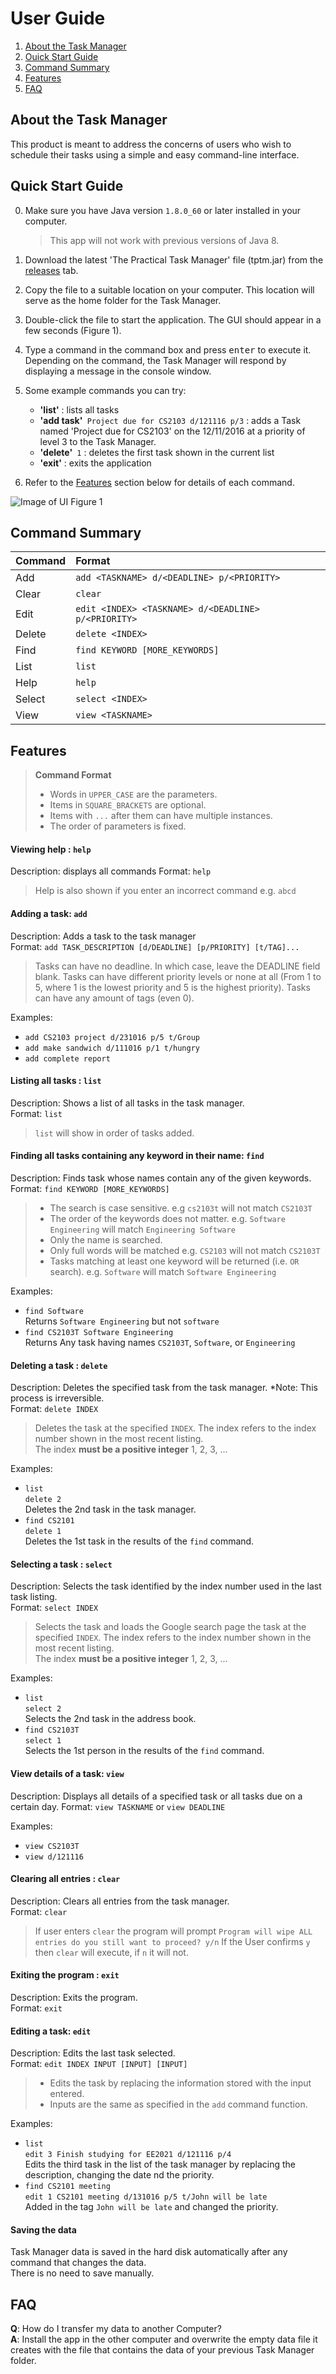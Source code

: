 # User Guide

1. [About the Task Manager](#about-the-task-manager)
2. [Ouick Start Guide](#quick-start-guide)
3. [Command Summary](#command-summary)
4. [Features](#features)
5. [FAQ](#faq)


## About the Task Manager

This product is meant to address the concerns of users who wish to schedule their tasks using a simple and 	easy command-line interface.

## Quick Start Guide 

0. Make sure you have Java version `1.8.0_60` or later installed in your computer.<br>
   > This app will not work with previous versions of Java 8.
   
1. Download the latest 'The Practical Task Manager' file (tptm.jar) from the [releases](../../../releases) tab.
2. Copy the file to a suitable location on your computer. This location will serve as the home folder for the Task Manager.
3. Double-click the file to start the application. The GUI should appear in a few seconds (Figure 1). 
4. Type a command in the command box and press <kbd>enter</kbd> to execute it. Depending on the command, the Task Manager will respond by displaying a message in the console window.
5. Some example commands you can try:
   * **'list'** : lists all tasks
   * **'add task'**` Project due for CS2103 d/121116 p/3` : adds a Task named 'Project due for CS2103' on the 12/11/2016 at a priority of level 3 to the Task Manager.
   * **'delete'**` 1` : deletes the first task shown in the current list
   * **'exit'** : exits the application
6. Refer to the [Features](#features) section below for details of each command.<br>

![Image of UI](https://github.com/Halo3fanz/main/blob/master/docs/images/Ui.png)
                                                              Figure 1

## Command Summary

Command | Format  
-------- | :-------- 
Add | `add <TASKNAME> d/<DEADLINE> p/<PRIORITY>`
Clear | `clear`
Edit | `edit <INDEX> <TASKNAME> d/<DEADLINE> p/<PRIORITY>`
Delete | `delete <INDEX>`
Find | `find KEYWORD [MORE_KEYWORDS]`
List | `list`
Help | `help`
Select | `select <INDEX>`
View | `view <TASKNAME>`

## Features

> **Command Format**
> * Words in `UPPER_CASE` are the parameters.
> * Items in `SQUARE_BRACKETS` are optional.
> * Items with `...` after them can have multiple instances.
> * The order of parameters is fixed.

#### Viewing help : `help`
Description: displays all commands
Format: `help`

> Help is also shown if you enter an incorrect command e.g. `abcd`
 
#### Adding a task: `add`
Description: Adds a task to the task manager<br>
Format: `add TASK_DESCRIPTION [d/DEADLINE] [p/PRIORITY] [t/TAG]...` 

> Tasks can have no deadline. In which case, leave the DEADLINE field blank.
> Tasks can have different priority levels or none at all (From 1 to 5, where 1 is the lowest priority and 5 is the highest priority).
> Tasks can have any amount of tags (even 0).

Examples: 
* `add CS2103 project d/231016 p/5 t/Group`
* `add make sandwich d/111016 p/1 t/hungry`
* `add complete report`

#### Listing all tasks : `list`
Description: Shows a list of all tasks in the task manager.<br>
Format: `list`

> `list` will show in order of tasks added.

#### Finding all tasks containing any keyword in their name: `find`
Description: Finds task whose names contain any of the given keywords.<br>
Format: `find KEYWORD [MORE_KEYWORDS]`

> * The search is case sensitive. e.g `cs2103t` will not match `CS2103T`
> * The order of the keywords does not matter. e.g. `Software Engineering` will match `Engineering Software`
> * Only the name is searched.
> * Only full words will be matched e.g. `CS2103` will not match `CS2103T`
> * Tasks matching at least one keyword will be returned (i.e. `OR` search).
    e.g. `Software` will match `Software Engineering`

Examples: 
* `find Software`<br>
  Returns `Software Engineering` but not `software`
* `find CS2103T Software Engineering`<br>
  Returns Any task having names `CS2103T`, `Software`, or `Engineering`

#### Deleting a task : `delete`
Description: Deletes the specified task from the task manager. 
*Note: This process is irreversible.<br>
Format: `delete INDEX`

> Deletes the task at the specified `INDEX`. 
  The index refers to the index number shown in the most recent listing.<br>
  The index **must be a positive integer** 1, 2, 3, ...

Examples: 
* `list`<br>
  `delete 2`<br>
  Deletes the 2nd task in the task manager.
* `find CS2101`<br> 
  `delete 1`<br>
  Deletes the 1st task in the results of the `find` command.

#### Selecting a task : `select`
Description: Selects the task identified by the index number used in the last task listing.<br>
Format: `select INDEX`

> Selects the task and loads the Google search page the task at the specified `INDEX`. 
  The index refers to the index number shown in the most recent listing.<br>
  The index **must be a positive integer** 1, 2, 3, ...

Examples: 
* `list`<br>
  `select 2`<br>
  Selects the 2nd task in the address book.
* `find CS2103T` <br> 
  `select 1`<br>
  Selects the 1st person in the results of the `find` command.
  
#### View details of a task: `view`
Description: Displays all details of a specified task or all tasks due on a certain day.
Format: `view TASKNAME` or `view DEADLINE`

Examples:
* `view CS2103T`
* `view d/121116`

#### Clearing all entries : `clear`
Description: Clears all entries from the task manager.<br>
Format: `clear`

> If user enters `clear` the program will prompt `Program will wipe ALL entries do you still want to proceed? y/n`
  If the User confirms `y` then `clear` will execute, if `n` it will not.

#### Exiting the program : `exit`
Description: Exits the program.<br>
Format: `exit` 

#### Editing a task: `edit`
Description: Edits the last task selected.<br>
Format: `edit INDEX INPUT [INPUT] [INPUT]`

> * Edits the task by replacing the information stored with the input entered.
> * Inputs are the same as specified in the `add` command function.

Examples:
* `list`<br>
  `edit 3 Finish studying for EE2021 d/121116 p/4`<br>
  Edits the third task in the list of the task manager by replacing the description, changing the date nd the priority.
* `find CS2101 meeting`<br>
  `edit 1 CS2101 meeting d/131016 p/5 t/John will be late`<br>
  Added in the tag `John will be late` and changed the priority.
  
#### Saving the data 
Task Manager data is saved in the hard disk automatically after any command that changes the data.<br>
There is no need to save manually.

## FAQ

**Q**: How do I transfer my data to another Computer?<br>
**A**: Install the app in the other computer and overwrite the empty data file it creates with 
       the file that contains the data of your previous Task Manager folder.          
       
